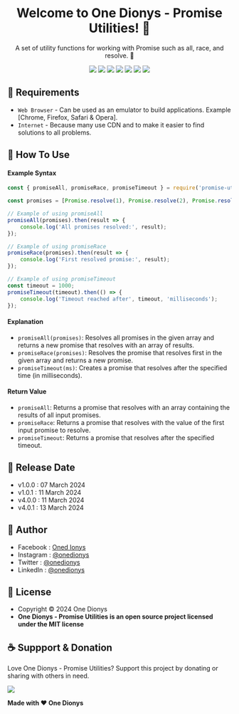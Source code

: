 <h1 align="center">Welcome to One Dionys - Promise Utilities! 👋 </h1>

<p align="center">A set of utility functions for working with Promise such as all, race, and resolve. 💖 </p>

<p align="center">
<img src="https://img.shields.io/github/contributors/onedionys/onedionys-promise-utilities?style=flat-square">
<img src="https://img.shields.io/github/issues/onedionys/onedionys-promise-utilities?style=flat-square">
<img src="https://img.shields.io/github/stars/onedionys/onedionys-promise-utilities?style=flat-square"> 
<img src="https://img.shields.io/github/forks/onedionys/onedionys-promise-utilities?style=flat-square">
<img src="https://img.shields.io/github/last-commit/onedionys/onedionys-promise-utilities.svg?style=flat-square">
<img src="https://img.shields.io/github/languages/code-size/onedionys/onedionys-promise-utilities?style=flat-square">
<img src="https://img.shields.io/github/license/onedionys/onedionys-promise-utilities?style=flat-square">
</p>

## 💾 Requirements

* `Web Browser` - Can be used as an emulator to build applications. Example [Chrome, Firefox, Safari & Opera].
* `Internet` - Because many use CDN and to make it easier to find solutions to all problems.

## 🎯 How To Use

#### Example Syntax

```javascript
const { promiseAll, promiseRace, promiseTimeout } = require('promise-utilities');

const promises = [Promise.resolve(1), Promise.resolve(2), Promise.resolve(3)];

// Example of using promiseAll
promiseAll(promises).then(result => {
    console.log('All promises resolved:', result);
});

// Example of using promiseRace
promiseRace(promises).then(result => {
    console.log('First resolved promise:', result);
});

// Example of using promiseTimeout
const timeout = 1000;
promiseTimeout(timeout).then(() => {
    console.log('Timeout reached after', timeout, 'milliseconds');
});
```

#### Explanation

* `promiseAll(promises)`: Resolves all promises in the given array and returns a new promise that resolves with an array of results.
* `promiseRace(promises)`: Resolves the promise that resolves first in the given array and returns a new promise.
* `promiseTimeout(ms)`: Creates a promise that resolves after the specified time (in milliseconds).

#### Return Value

* `promiseAll`: Returns a promise that resolves with an array containing the results of all input promises.
* `promiseRace`: Returns a promise that resolves with the value of the first input promise to resolve.
* `promiseTimeout`: Returns a promise that resolves after the specified timeout.

## 📆 Release Date

* v1.0.0 : 07 March 2024
* v1.0.1 : 11 March 2024
* v4.0.0 : 11 March 2024
* v4.0.1 : 13 March 2024

## 🧑 Author

* Facebook : <a href="https://www.facebook.com/theonedionys"> Oned Ionys</a>
* Instagram : <a href="https://www.instagram.com/onedionys/"> @onedionys</a>
* Twitter : <a href="https://twitter.com/onedionys"> @onedionys</a>
* LinkedIn :  <a href="https://www.linkedin.com/in/onedionys/"> @onedionys</a>

## 📝 License

* Copyright © 2024 One Dionys
* **One Dionys - Promise Utilities is an open source project licensed under the MIT license**

## ☕️ Suppport & Donation

Love One Dionys - Promise Utilities? Support this project by donating or sharing with others in need.

<a href="https://www.buymeacoffee.com/onedionys"><img src="https://img.shields.io/badge/Buy_Me_A_Coffee-FFDD00?style=for-the-badge&logo=buy-me-a-coffee&logoColor=black"/> </a>

**Made with ❤️ One Dionys**
